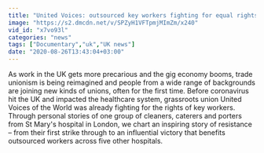 ```yaml
---
title: "United Voices: outsourced key workers fighting for equal rights \u2013 video"
image: "https://s2.dmcdn.net/v/SPZyH1VFTpmjMImZm/x240"
vid_id: "x7vo93l"
categories: "news"
tags: ["Documentary","uk","UK news"]
date: "2020-08-26T13:43:04+03:00"
---
```

As work in the UK gets more precarious and the gig economy booms, trade unionism is being reimagined and people from a wide range of backgrounds are joining new kinds of unions, often for the first time. Before coronavirus hit the UK and impacted the healthcare system, grassroots union United Voices of the World was already fighting for the rights of key workers. Through personal stories of one group of cleaners, caterers and porters from St Mary's hospital in London, we chart an inspiring story of resistance – from their first strike through to an influential victory that benefits outsourced workers across five other hospitals.
